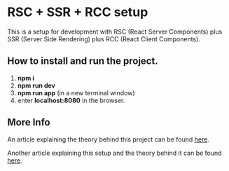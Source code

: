 # RSC + SSR + RCC setup

This is a setup for development with RSC (React Server Components) plus SSR (Server Side Rendering) plus RCC (React Client Components).

## How to install and run the project.

1. **npm i**
2. **npm run dev**
3. **npm run app** (in a new terminal window)
4. enter **localhost:8080** in the browser.

## More Info

An article explaining the theory behind this project can be found [here](https://medium.com/@roggc9/rsc-ssr-rcc-react-client-components-implementation-from-scratch-e96ba0d6e1b4).

Another article explaining this setup and the theory behind it can be found [here](https://medium.com/@roggc9/a-setup-for-rsc-development-1524cb1015ca).
